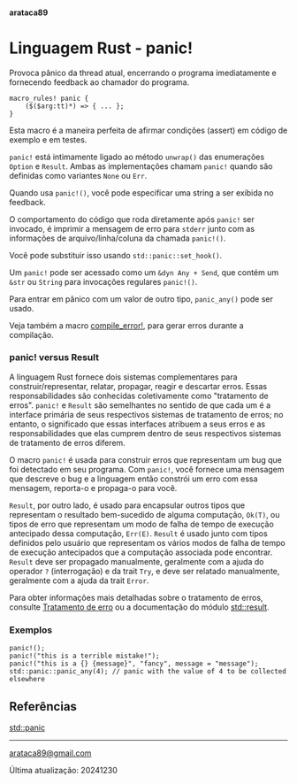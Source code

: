 #### arataca89

# Linguagem Rust - panic!

Provoca pânico da thread atual, encerrando o programa imediatamente e fornecendo feedback ao chamador do programa.

```
macro_rules! panic {
    ($($arg:tt)*) => { ... };
}
```

Esta macro é a maneira perfeita de afirmar condições (assert) em código de exemplo e em testes.

 ```panic!``` está intimamente ligado ao método ```unwrap()``` das enumerações ```Option``` e ```Result```. Ambas as implementações chamam ```panic!``` quando são definidas como variantes ```None``` ou ```Err```.

Quando usa ```panic!()```, você pode especificar uma string a ser exibida no feedback.

O comportamento do código que roda diretamente após ```panic!``` ser invocado, é imprimir a mensagem de erro para ```stderr``` junto com as informações de arquivo/linha/coluna da chamada ```panic!()```.

Você pode substituir isso usando ```std::panic::set_hook()```. 

Um ```panic!``` pode ser acessado como um ```&dyn Any + Send```, que contém um ```&str``` ou ```String``` para invocações regulares ```panic!()```. 

Para entrar em pânico com um valor de outro tipo, ```panic_any()``` pode ser usado.

Veja também a macro [compile_error!](https://doc.rust-lang.org/std/macro.compile_error.html), para gerar erros durante a compilação. 

### panic! versus Result

A linguagem Rust fornece dois sistemas complementares para construir/representar, relatar, propagar, reagir e descartar erros. Essas responsabilidades são conhecidas coletivamente como "tratamento de erros". ```panic!``` e ```Result``` são semelhantes no sentido de que cada um é a interface primária de seus respectivos sistemas de tratamento de erros; no entanto, o significado que essas interfaces atribuem a seus erros e as responsabilidades que elas cumprem dentro de seus respectivos sistemas de tratamento de erros diferem.

O macro ```panic!``` é usada para construir erros que representam um bug que foi detectado em seu programa. Com ```panic!```, você fornece uma mensagem que descreve o bug e a linguagem então constrói um erro com essa mensagem, reporta-o e propaga-o para você.

```Result```, por outro lado, é usado para encapsular outros tipos que representam o resultado bem-sucedido de alguma computação, ```Ok(T)```, ou tipos de erro que representam um modo de falha de tempo de execução antecipado dessa computação, ```Err(E)```. ```Result``` é usado junto com tipos definidos pelo usuário que representam os vários modos de falha de tempo de execução antecipados que a computação associada pode encontrar. ```Result``` deve ser propagado manualmente, geralmente com a ajuda do operador ```?``` (interrogação) e da trait ```Try```, e deve ser relatado manualmente, geralmente com a ajuda da trait ```Error```.

Para obter informações mais detalhadas sobre o tratamento de erros, consulte [Tratamento de erro](erro2.md#arataca89) ou a documentação do módulo [std::result](https://doc.rust-lang.org/std/result/index.html). 

### Exemplos

```
panic!();
panic!("this is a terrible mistake!");
panic!("this is a {} {message}", "fancy", message = "message");
std::panic::panic_any(4); // panic with the value of 4 to be collected elsewhere
```

## Referências

[std::panic](https://doc.rust-lang.org/std/macro.panic.html)

---

arataca89@gmail.com

Última atualização: 20241230